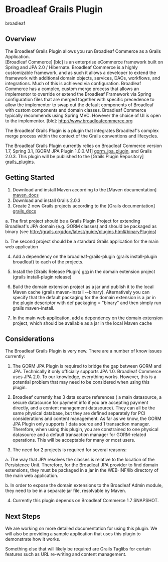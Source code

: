 Broadleaf Grails Plugin
=======================

broadleaf

Overview
--------

The Broadleaf Grails Plugin allows you run Broadleaf Commerce as a Grails Application.  
[Broadleaf Commerce] [blc] is an enterprise eCommerce framework built on Spring and JPA 2.0 / Hibernate.  Broadleaf Commerce is a highly customizable framework, and as such it allows a developer to extend the framework with additional domain objects, services, DAOs, workflows, and integrations.  Much of this is achieved via configuration. Broadleaf Commerce has a complex, custom merge process that allows an implementor to override or extend the Broadleaf Framework via Spring configuration files that are merged together with specific precedence to allow the implementor to swap out the default components of Broadleaf with custom components and domain classes.  Broadleaf Commerce typically recommends using Spring MVC. However the choice of UI is open to the implementor.
  [blc]: http://www.broadleafcommerce.org

The Broadleaf Grails Plugin is a plugin that integrates Broadleaf's complex merge process within the context of the Grails conventions and lifecycles.

The Broadleaf Grails Plugin currently relies on Broadleaf Commerce version 1.7, Spring 3.1, [GORM JPA Plugin 1.0.0.M1] [gorm_jpa_plugin], and Grails 2.0.3.  This plugin will be published to the [Grails Plugin Repository] [grails_plugins].

  [grails_plugins]: http://grails.org/plugins/
  [gorm_jpa_plugin]: http://grails.org/plugin/gorm-jpa
  
Getting Started
---------------

1. Download and install Maven according to the [Maven documentation] [maven_docs]
2. Download and install Grails 2.0.3
3. Create 2 new Grails projects according to the [Grails documentation] [grails_docs]

  a. The first project should be a Grails Plugin Project for extending Broadleaf's JPA domain (e.g. GORM classes) and should be packaged as binary (see <http://grails.org/doc/latest/guide/plugins.html#binaryPlugins>)
  
  b. The second project should be a standard Grails application for the main web application
  
4. Add a dependency on the broadleaf-grails-plugin (grails install-plugin broadleaf) to each of the projects.

5. Install the [Grails Release Plugin] [grp] in the domain extension project (grails install-plugin release)

6. Build the domain extension project as a jar and publish it to the local Maven cache (grails maven-install --binary). Alternatively you can specify that the default packaging for the domain extension is a jar in the plugin descriptor with def packaging = "binary" and then simply run grails maven-install.

7. In the main web application, add a dependency on the domain extension project, which should be available as a jar in the local Maven cache

  [maven_docs]: http://maven.apache.org/download.html
  [grails_docs]: http://grails.org/Quick+Start
  [grp]: http://grails.org/plugin/release
  
Considerations
--------------

The Broadleaf Grails Plugin is very new.  There are a number of know issues currently:

1. The GORM JPA Plugin is required to bridge the gap between GORM and JPA. Technically it only officially supports JPA 1.0. Broadleaf Commerce uses JPA 2.0. To our knowledge, everything works.  However, this is a potential problem that may need to be considered when using this plugin.

2. Broadleaf currently has 3 data source references ( a main datasource, a secure datasource for payment info if you are accepting payment directly, and a content management datasource). They can all be the same physical database, but they are defined separately for PCI considerations and content management. As far as we know, the GORM JPA Plugin only supports 1 data source and 1 transaction manager. Therefore, when using this plugin, you are constrained to one physical datasource and a default transaction manager for GORM-related operations. This will be acceptable for many or most users.

3. The need for 2 projects is required for several reasons:

  a. The way that JPA resolves the classes is relative to the location of the Persistence Unit. Therefore, for the Broadleaf JPA provider to find domain extensions, they must be packaged in a jar in the WEB-INF/lib directory of the main web application.
  
  b. In order to expose the domain extensions to the Broadleaf Admin module, they need to be in a separate jar file, resolvable by Maven.
  
4. Currently this plugin depends on Broadleaf Commerce 1.7 SNAPSHOT.

Next Steps
----------

We are working on more detailed documentation for using this plugin.  We will also be providing a sample application that uses this plugin to demonstrate how it works.

Something else that will likely be required are Grails Taglibs for certain features such as URL re-writing and content management.


